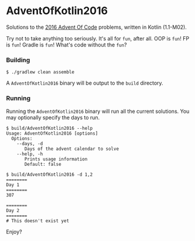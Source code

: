 AdventOfKotlin2016
===

Solutions to the [2016 Advent Of Code](http://adventofcode.com/2016) problems, written in Kotlin (1.1-M02).

Try not to take anything too seriously. It's all for `fun`, after all. OOP is `fun`! FP is `fun`! Gradle is `fun`! What's code without the `fun`?

### Building

```
$ ./gradlew clean assemble
```

A `AdventOfKotlin2016` binary will be output to the `build` directory.

### Running

Running the `AdventOfKotlin2016` binary will run all the current solutions. You may optionally specify the days to run.

```
$ build/AdventOfKotlin2016 --help
Usage: AdventOfKotlin2016 [options]
  Options:
    --days, -d
       Days of the advent calendar to solve
    --help, -h
       Prints usage information
       Default: false

$ build/AdventOfKotlin2016 -d 1,2
========
Day 1
========
307

========
Day 2
========
# This doesn't exist yet

```

Enjoy?
